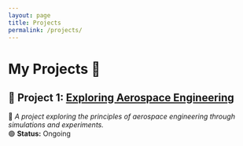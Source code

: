 ```yaml
---
layout: page
title: Projects
permalink: /projects/
---
```


# My Projects 🚀  

## 🔧 Project 1: [Exploring Aerospace Engineering](project1.md)  
📌 *A project exploring the principles of aerospace engineering through simulations and experiments.*  
🟢 **Status:** Ongoing  

